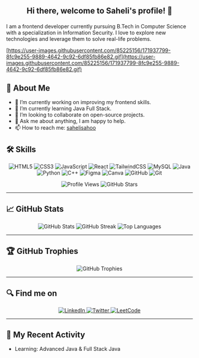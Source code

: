 ## <p align="center">Hi there, welcome to Saheli's profile! 👋 </p>

<!--
**crapbagaah/crapbagaah** is a ✨ _special_ ✨ repository because its `README.md` (this file) appears on your GitHub profile. -->

I am a frontend developer currently pursuing B.Tech in Computer Science with a specialization in Information Security. I love to explore new technologies and leverage them to solve real-life problems.

[https://user-images.githubusercontent.com/85225156/171937799-8fc9e255-9889-4642-9c92-6df85fb86e82.gif](https://user-images.githubusercontent.com/85225156/171937799-8fc9e255-9889-4642-9c92-6df85fb86e82.gif)

## 🚀 About Me

- 🔭 I’m currently working on improving my frontend skills.
- 🌱 I’m currently learning Java Full Stack.
- 🚀 I’m looking to collaborate on open-source projects.
- 💬 Ask me about anything, I am happy to help.
- 📫 How to reach me: [sahelisahoo](mailto:sahelisahoo1809@gmail.com)

[                                                           ](https://user-images.githubusercontent.com/85225156/171937799-8fc9e255-9889-4642-9c92-6df85fb86e82.gif)

## 🛠️ Skills

<p align="center">
  <img src="https://img.shields.io/badge/html5-%23E34F26.svg?style=for-the-badge&logo=html5&logoColor=white" alt="HTML5"/>
  <img src="https://img.shields.io/badge/css3-%231572B6.svg?style=for-the-badge&logo=css3&logoColor=white" alt="CSS3"/>
  <img src="https://img.shields.io/badge/javascript-%23323330.svg?style=for-the-badge&logo=javascript&logoColor=%23F7DF1E" alt="JavaScript"/>
  <img src="https://img.shields.io/badge/react-%2320232a.svg?style=for-the-badge&logo=react&logoColor=%2361DAFB" alt="React"/>
  <img src="https://img.shields.io/badge/tailwindcss-%2338B2AC.svg?style=for-the-badge&logo=tailwind-css&logoColor=white" alt="TailwindCSS"/>
  <img src="https://img.shields.io/badge/mysql-%2300f.svg?style=for-the-badge&logo=mysql&logoColor=white" alt="MySQL"/>
  <img src="https://img.shields.io/badge/java-%23ED8B00.svg?style=for-the-badge&logo=java&logoColor=white" alt="Java"/>
  <img src="https://img.shields.io/badge/python-%233776AB.svg?style=for-the-badge&logo=python&logoColor=white" alt="Python"/>
  <img src="https://img.shields.io/badge/c++-%2300599C.svg?style=for-the-badge&logo=c%2B%2B&logoColor=white" alt="C++"/>
  <img src="https://img.shields.io/badge/figma-%23F24E1E.svg?style=for-the-badge&logo=figma&logoColor=white" alt="Figma"/>
  <img src="https://img.shields.io/badge/canva-%2300C4CC.svg?style=for-the-badge&logo=canva&logoColor=white" alt="Canva"/>
  <img src="https://img.shields.io/badge/github-%23121011.svg?style=for-the-badge&logo=github&logoColor=white" alt="GitHub"/>
  <img src="https://img.shields.io/badge/git-%23F05033.svg?style=for-the-badge&logo=git&logoColor=white" alt="Git"/>
</p>


<p align="center">
  <img src="https://komarev.com/ghpvc/?username=crapbagaah&style=flat-square&color=blue" alt="Profile Views" /> 
  <img src="https://img.shields.io/github/stars/crapbagaah?style=flat-square&color=blue" alt="GitHub Stars" />
</p>

---

## 📈 GitHub Stats

<p align="center">
  <img src="https://github-readme-stats.vercel.app/api?username=crapbagaah&show_icons=true&theme=radical" alt="GitHub Stats" />
  <img src="https://github-readme-streak-stats.herokuapp.com/?user=crapbagaah&theme=radical" alt="GitHub Streak" />
  <img src="https://github-readme-stats.vercel.app/api/top-langs/?username=crapbagaah&layout=compact&theme=radical" alt="Top Languages" />
</p>

---

## 🏆 GitHub Trophies

<p align="center">
  <img src="https://github-profile-trophy.vercel.app/?username=crapbagaah&theme=radical" alt="GitHub Trophies" />
</p>

---

## 🔍 Find me on

<p align="center">
  <a href="https://www.linkedin.com/in/sahelisahoo">
    <img src="https://img.shields.io/badge/LinkedIn-%230A66C2.svg?style=for-the-badge&logo=linkedin&logoColor=white" alt="LinkedIn"/>
  </a>
  <a href="https://twitter.com/crapbagaah">
    <img src="https://img.shields.io/badge/Twitter-%231DA1F2.svg?style=for-the-badge&logo=twitter&logoColor=white" alt="Twitter"/>
  </a>
  <a href="https://leetcode.com/sahsah">
    <img src="https://img.shields.io/badge/LeetCode-%23FFA116.svg?style=for-the-badge&logo=leetcode&logoColor=white" alt="LeetCode"/>
  </a>
</p>


---

## 📅 My Recent Activity

- Learning: Advanced Java & Full Stack Java

